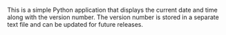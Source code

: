 
This is a simple Python application that displays the current date and time along with the version number. The version number is stored in a separate text file and can be updated for future releases.
